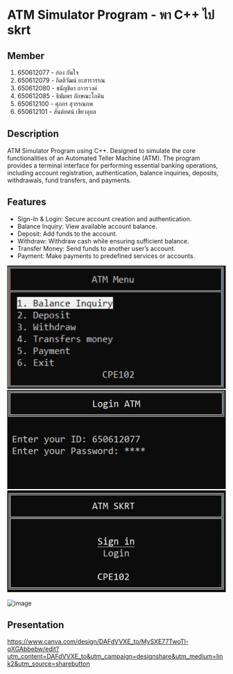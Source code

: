 # **ATM Simulator Program - พา C++ ไป skrt**
## **Member**
1. 650612077 - ก๋อง กันใจ         
2. 650612079 - กิตติวัฒน์ ยะสารวรรณ   
3. 650612080 - ชนัญชิดา ถาวรวงค์    
4. 650612085 - ธิฆัมพร ลักษณะโภคิน 
5. 650612100 - ศุภกร สุวรรณภพ   
6. 650612101 - สันต์ทศน์ เขียวอุบล  

## **Description**
ATM Simulator Program using C++. Designed to simulate the core functionalities of an Automated Teller Machine (ATM). The program provides a terminal interface for performing essential banking operations, including account registration, authentication, balance inquiries, deposits, withdrawals, fund transfers, and payments.

## **Features**
- Sign-In & Login: Secure account creation and authentication.
- Balance Inquiry: View available account balance.
- Deposit: Add funds to the account.
- Withdraw: Withdraw cash while ensuring sufficient balance.
- Transfer Money: Send funds to another user’s account.
- Payment: Make payments to predefined services or accounts.

![image](picture/Menu.JPG)
![image](picture/login.JPG)
![image](picture/Sign%20in.JPG)


![image](https://user-images.githubusercontent.com/120199524/226092832-8d7a4274-3c83-4ae0-9614-2ebe2c61f2d6.png)

<!-- BLOG-POST-LIST:START -->
<!-- BLOG-POST-LIST:END -->



## **Presentation**
https://www.canva.com/design/DAFdVVXE_to/MySXE77TwoTl-qXGAbbebw/edit?utm_content=DAFdVVXE_to&utm_campaign=designshare&utm_medium=link2&utm_source=sharebutton
